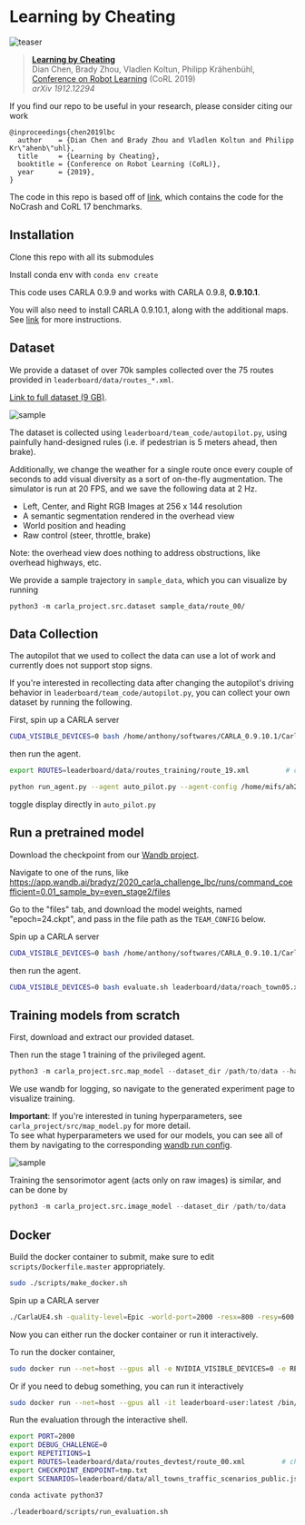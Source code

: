 # Learning by Cheating

![teaser](https://github.com/dianchen96/LearningByCheating/blob/release-0.9.6/figs/fig1.png "Pipeline")
> [**Learning by Cheating**](https://arxiv.org/abs/1912.12294)    
> Dian Chen, Brady Zhou, Vladlen Koltun, Philipp Kr&auml;henb&uuml;hl,        
> [Conference on Robot Learning](https://www.robot-learning.org) (CoRL 2019)      
> _arXiv 1912.12294_

If you find our repo to be useful in your research, please consider citing our work
```
@inproceedings{chen2019lbc
  author    = {Dian Chen and Brady Zhou and Vladlen Koltun and Philipp Kr\"ahenb\"uhl},
  title     = {Learning by Cheating},
  booktitle = {Conference on Robot Learning (CoRL)},
  year      = {2019},
}
```

The code in this repo is based off of [link](https://github.com/dianchen96/LearningByCheating), which contains the code for the NoCrash and CoRL 17 benchmarks.

## Installation

Clone this repo with all its submodules

Install conda env with `conda env create`

This code uses CARLA 0.9.9 and works with CARLA 0.9.8, **0.9.10.1**.

You will also need to install CARLA 0.9.10.1, along with the additional maps.
See [link](https://github.com/carla-simulator/carla/releases/tag/0.9.10.1) for more instructions.

## Dataset

We provide a dataset of over 70k samples collected over the 75 routes provided in `leaderboard/data/routes_*.xml`.

[Link to full dataset (9 GB)](https://drive.google.com/file/d/1dwt9_EvXB1a6ihlMVMyYx0Bw0mN27SLy/view?usp=sharing).

![sample](assets/sample_route.gif)

The dataset is collected using `leaderboard/team_code/autopilot.py`, using painfully hand-designed rules (i.e. if pedestrian is 5 meters ahead, then brake).

Additionally, we change the weather for a single route once every couple of seconds to add visual diversity as a sort of on-the-fly augmentation.
The simulator is run at 20 FPS, and we save the following data at 2 Hz.

* Left, Center, and Right RGB Images at 256 x 144 resolution
* A semantic segmentation rendered in the overhead view
* World position and heading
* Raw control (steer, throttle, brake)

Note: the overhead view does nothing to address obstructions, like overhead highways, etc.

We provide a sample trajectory in `sample_data`, which you can visualize by running

```
python3 -m carla_project.src.dataset sample_data/route_00/
```

## Data Collection

The autopilot that we used to collect the data can use a lot of work and currently does not support stop signs.

If you're interested in recollecting data after changing the autopilot's driving behavior in `leaderboard/team_code/autopilot.py`, you can collect your own dataset by running the following.

First, spin up a CARLA server

```bash
CUDA_VISIBLE_DEVICES=0 bash /home/anthony/softwares/CARLA_0.9.10.1/CarlaUE4.sh -quality-level=Epic -carla-rpc-port=2000
```

then run the agent.

```bash                                                
export ROUTES=leaderboard/data/routes_training/route_19.xml         # change to desired route                                   # change path to save data

python run_agent.py --agent auto_pilot.py --agent-config /home/mifs/ah2029/datasets/carla/self_collected_data --routes leaderboard/data/routes_training/route_19.xml
```

toggle display directly in `auto_pilot.py`

## Run a pretrained model

Download the checkpoint from our [Wandb project](https://app.wandb.ai/bradyz/2020_carla_challenge_lbc).

Navigate to one of the runs, like https://app.wandb.ai/bradyz/2020_carla_challenge_lbc/runs/command_coefficient=0.01_sample_by=even_stage2/files

Go to the "files" tab, and download the model weights, named "epoch=24.ckpt", and pass in the file path as the `TEAM_CONFIG` below.

Spin up a CARLA server

```bash
CUDA_VISIBLE_DEVICES=0 bash /home/anthony/softwares/CARLA_0.9.10.1/CarlaUE4.sh -quality-level=Epic -carla-rpc-port=2000
```

then run the agent.

```bash
CUDA_VISIBLE_DEVICES=0 bash evaluate.sh leaderboard/data/roach_town05.xml 2000
```

## Training models from scratch

First, download and extract our provided dataset.

Then run the stage 1 training of the privileged agent.

```python
python3 -m carla_project.src.map_model --dataset_dir /path/to/data --hack
```

We use wandb for logging, so navigate to the generated experiment page to visualize training.

**Important**: If you're interested in tuning hyperparameters, see `carla_project/src/map_model.py` for more detail.  
To see what hyperparameters we used for our models, you can see all of them by navigating to the corresponding [wandb run config](https://wandb.ai/bradyz/2020_carla_challenge_lbc/runs/command_coefficient=0.01_sample_by=even_stage2/overview).

![sample](assets/stage_1.gif)

Training the sensorimotor agent (acts only on raw images) is similar, and can be done by

```python
python3 -m carla_project.src.image_model --dataset_dir /path/to/data
```

## Docker

Build the docker container to submit, make sure to edit `scripts/Dockerfile.master` appropriately.

```bash
sudo ./scripts/make_docker.sh
```

Spin up a CARLA server

```bash
./CarlaUE4.sh -quality-level=Epic -world-port=2000 -resx=800 -resy=600 -opengl
```

Now you can either run the docker container or run it interactively.

To run the docker container,

```bash
sudo docker run --net=host --gpus all -e NVIDIA_VISIBLE_DEVICES=0 -e REPETITIONS=1 -e DEBUG_CHALLENGE=0 -e PORT=2000 -e ROUTES=leaderboard/data/routes_devtest.xml -e CHECKPOINT_ENDPOINT=tmp.txt -e SCENARIOS=leaderboard/data/all_towns_traffic_scenarios_public.json leaderboard-user:latest ./leaderboard/scripts/run_evaluation.sh
```

Or if you need to debug something, you can run it interactively

```bash
sudo docker run --net=host --gpus all -it leaderboard-user:latest /bin/bash
```

Run the evaluation through the interactive shell.

```bash
export PORT=2000
export DEBUG_CHALLENGE=0
export REPETITIONS=1
export ROUTES=leaderboard/data/routes_devtest/route_00.xml         # change to desired route
export CHECKPOINT_ENDPOINT=tmp.txt
export SCENARIOS=leaderboard/data/all_towns_traffic_scenarios_public.json

conda activate python37

./leaderboard/scripts/run_evaluation.sh
```
